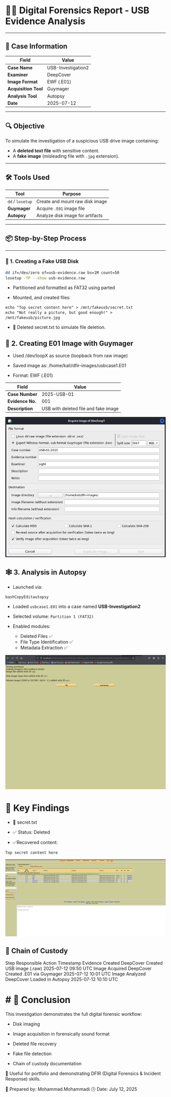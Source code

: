 # 🕵️‍♂️ Digital Forensics Report - USB Evidence Analysis

---

## 📁 Case Information

| Field              | Value                          |
|--------------------|-------------------------------|
| **Case Name**      | USB-Investigation2             |
| **Examiner**       | DeepCover                      |
| **Image Format**   | EWF (.E01)                     |
| **Acquisition Tool** | Guymager                   |
| **Analysis Tool**  | Autopsy                        |
| **Date**           | 2025-07-12                     |

---

## 🔍 Objective

To simulate the investigation of a suspicious USB drive image containing:
- A **deleted text file** with sensitive content.
- A **fake image** (misleading file with `.jpg` extension).

---

## 🛠️ Tools Used

| Tool        | Purpose                            |
|-------------|-------------------------------------|
| `dd` / `losetup` | Create and mount raw disk image |
| **Guymager** | Acquire `.E01` image file         |
| **Autopsy**  | Analyze disk image for artifacts   |

---

## 📦 Step-by-Step Process

---

### 🧰 1. Creating a Fake USB Disk

```bash
dd if=/dev/zero of=usb-evidence.raw bs=1M count=50
losetup -fP --show usb-evidence.raw
```
* Partitioned and formatted as FAT32 using parted

* Mounted, and created files:
 ```
echo "Top secret content here" > /mnt/fakeusb/secret.txt
echo "Not really a picture, but good enough!" > /mnt/fakeusb/picture.jpg
```
* 🔴 Deleted secret.txt to simulate file deletion.
## 🧪 2. Creating E01 Image with Guymager
* Used /dev/loopX as source (loopback from raw image)

* Saved image as: /home/kali/dfir-images/usbcase1.E01

* Format: EWF (.E01)

| Field            | Value                                |
| ---------------- | ------------------------------------ |
| **Case Number**  | 2025-USB-01                          |
| **Evidence No.** | 001                                  |
| **Description**  | USB with deleted file and fake image |

![Guy](Screenshots/Guy.png)

## 🕸️ 3. Analysis in Autopsy

* Launched via:

```
bashCopyEditautopsy
```

* Loaded `usbcase1.E01` into a case named **USB-Investigation2**
* Selected volume: `Partition 1 (FAT32)`
* Enabled modules:

    * Deleted Files ✅
    * File Type Identification ✅
    * Metadata Extraction ✅
    
![Auto1](Screenshots/Auto1.png)

# 🔎 Key Findings
* 📄 secret.txt
* ✅ Status: Deleted

* ✅Recovered content:
```
Top secret content here
```
![Auto2](Screenshots/Auto2.png)
## 🔗 Chain of Custody
Step	Responsible	Action	Timestamp
Evidence Created	DeepCover	Created USB image (.raw)	2025-07-12 09:50 UTC
Image Acquired	DeepCover	Created .E01 via Guymager	2025-07-12 10:01 UTC
Image Analyzed	DeepCover	Loaded in Autopsy	2025-07-12 10:10 UTC

# # 📌 Conclusion
This investigation demonstrates the full digital forensic workflow:

* Disk imaging

* Image acquisition in forensically sound format

* Deleted file recovery

* Fake file detection

* Chain of custody documentation

🧠 Useful for portfolio and demonstrating DFIR (Digital Forensics & Incident Response) skills.



🔐 Prepared by: Mohammad.Mohammadi
🕓 Date: July 12, 2025